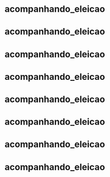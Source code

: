 # acompanhando_eleicao
# acompanhando_eleicao
# acompanhando_eleicao
# acompanhando_eleicao
# acompanhando_eleicao
# acompanhando_eleicao
# acompanhando_eleicao
# acompanhando_eleicao

